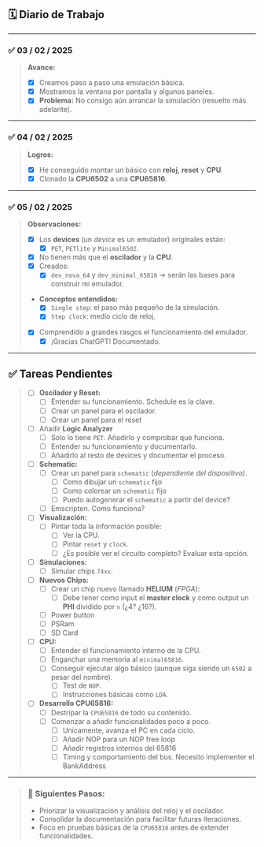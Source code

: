 ## 🗓️ Diario de Trabajo

---

### ✅ **03 / 02 / 2025**
> **Avance:**
> - [x] Creamos paso a paso una emulación básica.
> - [x] Mostramos la ventana por pantalla y algunos paneles.
> - [x] **Problema:** No consigo aún arrancar la simulación (resuelto más adelante).

---

### ✅ **04 / 02 / 2025**
> **Logros:**
> - [x] He conseguido montar un básico con **reloj**, **reset** y **CPU**.
> - [x] Clonado la **CPU6502** a una **CPU65816**.

---

### ✅ **05 / 02 / 2025**
> **Observaciones:**
> - [x] Los **devices** (un *device* es un emulador) originales están:
>   - [x] `PET`, `PETlite` y `Minimal6502`.
> - [x] No tienen más que el **oscilador** y la **CPU**.
> - [x] Creados:
>   - [x] `dev_nova_64` y `dev_minimal_65816` → serán las bases para construir mi emulador.
> - **Conceptos entendidos:**
>   - [x] `Single step`: el paso más pequeño de la simulación.
>   - [x] `Step clock`: medio ciclo de reloj.
> - [x] Comprendido a grandes rasgos el funcionamiento del emulador.
>   - [x] ¡Gracias ChatGPT! Documentado.

---

## ✅ **Tareas Pendientes**

> - [ ] **Oscilador y Reset:**
>   - [ ] Entender su funcionamiento. Schedule es la clave.
>   - [ ] Crear un panel para el oscilador.
>   - [ ] Crear un panel para el reset
> 
> - [ ] Añadir **Logic Analyzer**
>   - [ ] Solo lo tiene `PET`. Añadirlo y comprobar que funciona.
>   - [ ] Entender su funcionamiento y documentarlo.
>   - [ ] Añadirlo al resto de devices y documentar el proceso.
> 
> - [ ] **Schematic:**
>   - [ ] Crear un panel para `schematic` (*dependiente del dispositivo*).
>     - [ ] Como dibujar un `schematic` fijo
>     - [ ] Como colorear un `schematic` fijo
>     - [ ] Puedo autogenerar el `schematic` a partir del device?
>   - [ ] Emscripten. Como funciona?
> 
> - [ ] **Visualización:**
>   - [ ] Pintar toda la información posible:
>     - [ ] Ver la CPU.
>     - [ ] Pintar `reset` y `clock`.
>     - [ ] ¿Es posible ver el circuito completo? Evaluar esta opción.
> 
> - [ ] **Simulaciones:**
>   - [ ] Simular chips `74xx`.
> 
> - [ ] **Nuevos Chips:**
>   - [ ] Crear un chip nuevo llamado **HELIUM** (*FPGA*):
>     - [ ] Debe tener como input el **master clock** y como output un **PHI** dividido por `n` (¿4? ¿16?).
>   - [ ] Power button
>   - [ ] PSRam
>   - [ ] SD Card
> 
> - [ ] **CPU:**
>   - [ ] Entender el funcionamiento interno de la CPU.
>   - [ ] Enganchar una memoria al `minimal65816`.
>   - [ ] Conseguir ejecutar algo básico (aunque siga siendo un `6502` a pesar del nombre).
>     - [ ] Test de `NOP`.
>     - [ ] Instrucciones básicas como `LDA`.
> 
> - [ ] **Desarrollo CPU65816:**
>   - [ ] Destripar la `CPU65816` de todo su contenido.
>   - [ ] Comenzar a añadir funcionalidades poco a poco.
>     - [ ] Unicamente, avanza el PC en cada ciclo. 
>     - [ ] Añadir NOP para un NOP free loop
>     - [ ] Añadir registros internos del 65816
>     - [ ] Timing y comportamiento del bus. Necesito implementer el BankAddress
 
---

> ### 🚀 **Siguientes Pasos:**
> - Priorizar la visualización y análisis del reloj y el oscilador.
> - Consolidar la documentación para facilitar futuras iteraciones.
> - Foco en pruebas básicas de la `CPU65816` antes de extender funcionalidades.
